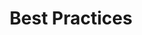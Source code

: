 ---
title: "Best Practices"
metaTitle: "Best Practices"
metaDescription: "Spectro Cloud recommendations for the best manner of operations"
icon: ""
hideToC: true
fullWidth: false
---